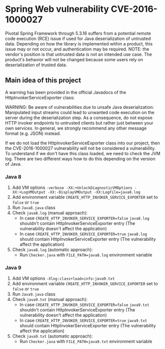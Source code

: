 # Spring Web vulnerability CVE-2016-1000027

Pivotal Spring Framework through 5.3.16 suffers from a potential remote code execution (RCE) issue if used for Java
deserialization of untrusted data. Depending on how the library is implemented within a product, this issue may or not occur,
and authentication may be required. NOTE: the vendor's position is that untrusted data is not an intended use case. The
product's behavior will not be changed because some users rely on deserialization of trusted data.

## Main idea of this project

A warning has been provided in the official Javadocs of the HttpInvokerServiceExporter class:

WARNING: Be aware of vulnerabilities due to unsafe Java deserialization: Manipulated input streams could lead to unwanted code
execution on the server during the deserialization step. As a consequence, do not expose HTTP invoker endpoints to untrusted
clients but rather just between your own services. In general, we strongly recommend any other message format (e.g. JSON)
instead.

If we do not load the HttpInvokerServiceExporter class into our project, then the CVE-2016-1000027 vulnerability will not be
considered a vulnerability. To understand if we don't have this class loaded, we need to check the JVM log. There are two
different ways how to do this depending on the version of Java.

### Java 8

1. Add VM options `-verbose -XX:+UnlockDiagnosticVMOptions -XX:+LogVMOutput -XX:-DisplayVMOutput -XX:LogFile=java8.log`
2. Add environment variable `CREATE_HTTP_INVOKER_SERVICE_EXPORTER` set to `false` or `true`
3. Run `Java8.java` class
4. Check `java8.log` (manual approach):
    - In case `CREATE_HTTP_INVOKER_SERVICE_EXPORTER=false` `java8.log` shouldn't contain HttpInvokerServiceExporter entry (The
      vulnerability doesn't affect the application)
    - In case `CREATE_HTTP_INVOKER_SERVICE_EXPORTER=true` `java8.log` should contain HttpInvokerServiceExporter entry (The
      vulnerability affect the application)
5. Check `java8.log` (automatic approach):
    - Run `Checker.java` with `FILE_PATH=java8.log` environment variable

### Java 9

1. Add VM options `-Xlog:class+load=info:java9.txt`
2. Add environment variable `CREATE_HTTP_INVOKER_SERVICE_EXPORTER` set to `false` or `true`
3. Run `Java9.java` class
4. Check `java9.txt` (manual approach):
    - In case `CREATE_HTTP_INVOKER_SERVICE_EXPORTER=false` `java9.txt` shouldn't contain HttpInvokerServiceExporter entry (The
      vulnerability doesn't affect the application)
    - In case `CREATE_HTTP_INVOKER_SERVICE_EXPORTER=true` `java9.txt` should contain HttpInvokerServiceExporter entry (The
      vulnerability affect the application)
5. Check `java9.txt` (automatic approach):
    - Run `Checker.java` with `FILE_PATH=java9.txt` environment variable 
